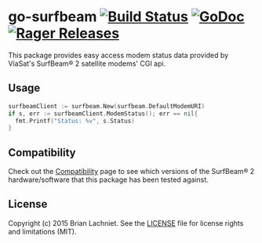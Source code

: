 # go-surfbeam [![Build Status](https://travis-ci.org/blachniet/go-surfbeam.svg?branch=master)](https://travis-ci.org/blachniet/go-surfbeam) [![GoDoc](https://godoc.org/github.com/blachniet/go-surfbeam?status.svg)](https://godoc.org/github.com/blachniet/go-surfbeam) [![Rager Releases](http://rager.io/badge.svg)](http://rager.io/projects/search?query=github.com%2Fblachniet%2Fgo-surfbeam)

This package provides easy access modem status data provided by ViaSat's
SurfBeam® 2 satellite modems' CGI api.

## Usage

```go
surfbeamClient := surfbeam.New(surfbeam.DefaultModemURI)
if s, err := surfbeamClient.ModemStatus(); err == nil{
  fmt.Printf("Status: %v", s.Status)
}
```

## Compatibility

Check out the [Compatibility](https://github.com/blachniet/go-surfbeam/wiki/Compatibility) page to see which versions of the SurfBeam® 2 hardware/software that this package has been tested against.

## License

Copyright (c) 2015 Brian Lachniet. See the [LICENSE](LICENSE) file for license rights and limitations (MIT).
